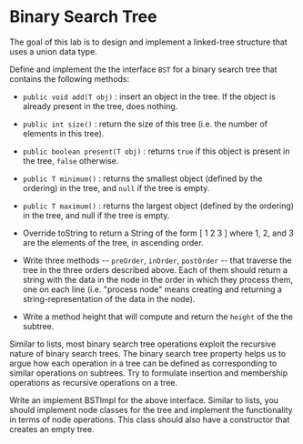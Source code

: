 # Binary Search Tree
The goal of this lab is to design and implement a linked-tree structure that uses a union data type.

Define and implement the the interface `BST` for a binary search tree that contains the following methods:

* `public void add(T obj)` : insert an object in the tree. If the object is already present in the tree, does nothing.

* `public int size()` : return the size of this tree (i.e. the number of elements in this tree).

* `public boolean present(T obj)` : returns `true` if this object is present in the tree, `false` otherwise.

* `public T minimum()` : returns the smallest object (defined by the ordering) in the tree, and `null` if the tree is empty.

* `public T maximum()` : returns the largest object (defined by the ordering) in the tree, and null if the tree is empty.

* Override toString to return a String of the form [ 1 2 3 ] where 1, 2, and 3 are the elements of the tree, in ascending order.

* Write three methods -- `preOrder`, `inOrder`, `postOrder` -- that traverse the tree in the three orders described above. Each of them should return a string with the data in the node in the order in which they process them, one on each line (i.e. "process node" means creating and returning a string-representation of the data in the node).

* Write a method height that will compute and return the `height` of the the subtree.

Similar to lists, most binary search tree operations exploit the recursive nature of binary search trees. The binary search tree property helps us to argue how each operation in a tree can be defined as corresponding to similar operations on subtrees. Try to formulate insertion and membership operations as recursive operations on a tree.

Write an implement BSTImpl for the above interface. Similar to lists, you should implement node classes for the tree and implement the functionality in terms of node operations. This class should also have a constructor that creates an empty tree.

